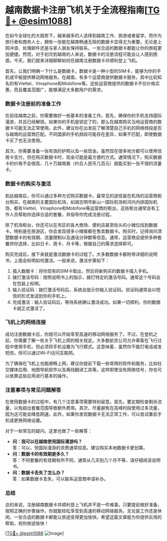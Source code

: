 # 越南数据卡注册飞机关于全流程指南[[TG💪+ @esim1088](https://t.me/s/esim1088)]

在如今全球化的大趋势下，越来越多的人选择到越南工作、旅游或者留学。而作为旅行者和商务人士，拥有一张能在越南畅通无阻的数据卡显得尤为重要。无论是上网冲浪、处理邮件还是与家人朋友保持联系，一张合适的数据卡都能让你的旅程更加便捷。然而，对于初次到越南的人来说，数据卡的注册流程可能会让人感到困惑。今天，我们就来详细聊聊如何在越南注册数据卡并顺利登上飞机。

首先，让我们明确一下什么是数据卡。数据卡是一种小型的SIM卡，能够为你的手机或平板提供移动网络服务。在越南，有多个运营商提供数据卡服务，其中比较知名的有Viettel、Vinaphone和Mobifone等。这些运营商提供的数据卡不仅价格实惠，而且覆盖范围广，能够满足大多数用户的需求。

### 数据卡注册前的准备工作

在前往越南之前，你需要做好一些基本的准备工作。首先，确保你的手机支持国际漫游，并且已经解锁。如果你的手机是锁定了的，那么在越南购买当地运营商的数据卡可能无法正常使用。此外，建议你在出发前了解清楚自己手机的网络频段是否与越南的运营商匹配。不同国家的手机频段可能存在差异，如果不匹配，即使数据卡买了也无法使用。

其次，你需要准备一张有效的护照以及一些现金。虽然现在很多地方都可以使用信用卡支付，但在购买数据卡时，现金可能是最方便的方式。通常情况下，购买数据卡的价格不会很高，几十万越南盾（约合人民币几百元）就能买到一张不错的流量卡。

### 数据卡的购买与激活

到达越南后，你可以通过多种方式购买数据卡。最常见的途径是在机场的运营商柜台购买。在越南的主要国际机场，如胡志明市新山一国际机场和河内内排国际机场，都有Viettel、Vinaphone和Mobifone等运营商的柜台。这些柜台通常会有工作人员帮助你选择合适的套餐，并指导你完成注册过程。

除了机场柜台，你还可以在市区的各大商场、便利店甚至街头的小摊位找到数据卡。特别是在旅游区，你会发现很多小摊贩都在售卖数据卡。购买时，记得询问清楚数据卡的有效期、流量限制以及通话分钟数等信息。通常，运营商会提供多种套餐供你选择，比如日卡、周卡、月卡等，根据自己的需求选择即可。

购买完成后，接下来就是激活数据卡的过程了。大多数数据卡都附带详细的说明书，上面会标明如何激活。一般来说，激活步骤如下：

1. 插入数据卡：将你现有的SIM卡取出，然后将新购买的数据卡插入手机。
2. 拨打激活号码：按照说明书上的指示，拨打特定的激活号码。通常这个号码会在包装上标明。
3. 输入验证码：拨打激活号码后，系统会提示你输入验证码。验证码通常会以短信的形式发送到你的手机上。
4. 完成激活：输入验证码后，等待系统确认激活成功。如果一切顺利，你的数据卡就正式激活了。

### 飞机上的网络连接

成功注册数据卡后，你就可以开始享受高速的移动网络服务了。不过，在登机之前，你需要了解一些关于飞机上网的相关规定。大多数航空公司允许乘客在飞行过程中使用手机，但必须将手机设置为飞行模式。这意味着，虽然你不能打电话或发短信，但可以通过Wi-Fi访问互联网。

为了确保在飞机上也能顺畅上网，建议你提前下载一些常用的软件和服务，比如社交媒体应用、地图导航软件以及离线翻译工具等。这样即使没有网络信号，你也可以依靠这些应用进行基本的操作。

### 注意事项与常见问题解答

在使用数据卡的过程中，有几个注意事项需要特别留意。首先，要定期检查剩余流量，以免超出套餐范围导致额外费用。其次，尽量避免在高峰时段使用过多流量，因为这可能会降低网速。此外，如果你发现数据卡无法正常工作，可以尝试重启手机或更换网络设置。

对于一些常见的疑问，这里也做了一些解答：
- **问：我可以在越南使用国际漫游吗？**  
  答：可以，但国际漫游的资费通常较高，建议购买本地数据卡更划算。
- **问：数据卡的有效期是多久？**  
  答：不同套餐的有效期有所不同，通常从几天到几个月不等，请仔细阅读说明书。
- **问：数据卡丢失了怎么办？**  
  答：如果数据卡丢失，可以联系运营商申请补办。

### 总结

总的来说，注册越南数据卡并顺利登上飞机并不是一件难事。只要提前做好准备，按照正确的步骤操作，你就能轻松享受到高速的移动网络服务。无论是工作还是休闲，一张合适的数据卡都能让旅途变得更加愉快。希望这篇文章能为你提供实用的帮助，祝你旅途愉快！

[[TG💪+ @esim1088](https://t.me/s/esim1088) ![Image](https://i.postimg.cc/4NQfJmqS/Snipaste-2025-05-13-00-14-12.png)]